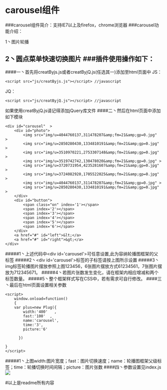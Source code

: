 carousel组件
======
###carousel组件简介：支持IE7以上及firefox，chrome浏览器
###carousel功能介绍：
>
1丶图片轮播
>       
2丶圆点菜单快速切换图片
###插件使用操作如下：
--------
####一丶首先将creatByjs.js或者creatByjQ.js(任选其一)添加至html页面中
JS：
~~~
<script src="js/creatByjs.js"></script> //javascript
~~~
>
JQ： 
~~~
<script src="js/creatByjQ.js"></script> //javascript
~~~
>
如果使用creatByjQ.js请记得添加jQuery库文件
####二丶然后在html页面中添加如下模块
~~~
<div id="carousel"  >
    <div id="photo">
        <img src="img/u=4044760137,311478207&amp;fm=21&amp;gp=0.jpg"  >
        <img src="img/u=2850280430,1334810191&amp;fm=21&amp;gp=0.jpg"  > 
        <img src="img/u=3510970221,2753307148&amp;fm=21&amp;gp=0.jpg" >
        <img src="img/u=3519742742,130478020&amp;fm=21&amp;gp=0.jpg" >
        <img src="img/u=3720731954,4235281607&amp;fm=21&amp;gp=0.jpg" >
        <img src="img/u=3724082920,1705522025&amp;fm=21&amp;gp=0.jpg" >
        <img src="img/u=4044760137,311478207&amp;fm=21&amp;gp=0.jpg" >
        <img src="img/u=2850280430,1334810191&amp;fm=21&amp;gp=0.jpg" > 
    </div>
    <div id="button">
        <span class="on" index='1'></span>
        <span index='2'></span>
        <span index='3'></span>
        <span index='4'></span>
        <span index='5'></span>
        <span index='6'></span>
    </div>
    <a href="#" id="left">&lt;</a>
    <a href="#" id="right">&gt;</a>
</div>
~~~
#####1丶上述代码中\<div id='carousel'>可任意设置,此为容纳轮播图框架的父标签
#####2丶\<div id='carousel'>标签的子标签请按上图所示设置
#####3丶img标签轮播图片摆放参照上图123456，6张图片摆放方式61234561，7张图片摆放为712345671。
#####4丶若图片张数发生变化，请在框架内相应增减<img>和<span>两个标签数量。
#####5丶整个框架样式写在CSS中，若有需求可自行修改。
####三丶最后在html页面设置相关参数
~~~
<script>
	window.onload=function()
	{
	var plus=new Plug({
		width:'400'   , 
		fast:'100'  ,
		name:'carousel',
		time:'3',
		picture:'6'
		
	  })

}
</script>
~~~
#####1丶上图width:图片宽度；fast：图片切换速度；name：轮播图框架父级标签；time：轮播切换时间间隔；picture：图片张数
####四丶参数设置见index.js
![](https://github.com/lidingkorol/calendar-/raw/master/photo/QQ图片20160802192652.png)

#以上是readme所有内容
